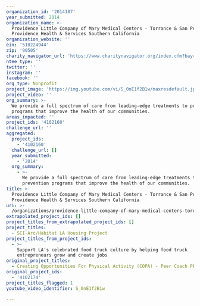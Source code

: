 ```yaml
---
organization_id: '2014187'
year_submitted: 2014
organization_name: >-
  Providence Little Company of Mary Medical Centers - Torrance & San Pedro,
  Providence Health & Services Southern California
organization_website: ''
ein: '510224944'
zip: '90505'
charity_navigator_url: 'https://www.charitynavigator.org/index.cfm?bay=search.profile&ein=510224944'
ntee_type: ''
twitter: ''
instagram: ''
facebook: ''
org_type: Nonprofit
project_image: 'https://img.youtube.com/vi/S_0nE1f2B1w/maxresdefault.jpg'
project_video: ''
org_summary: >-
  We provide a full spectrum of care from leading-edge treatments to prevention
  programs that improve the health of our communities.
areas_impacted: ''
project_ids: '4102160'
challenge_url: ''
aggregated:
  project_ids:
    - '4102160'
  challenge_url: []
  year_submitted:
    - '2014'
  org_summary:
    - >-
      We provide a full spectrum of care from leading-edge treatments to
      prevention programs that improve the health of our communities.
title: >-
  Providence Little Company of Mary Medical Centers - Torrance & San Pedro,
  Providence Health & Services Southern California
uri: >-
  /organizations/providence-little-company-of-mary-medical-centers-torrance-san-pedro-providence-health-services-southern-california/
extrapolated_project_ids: []
project_titles_from_extrapolated_project_ids: []
project_titles:
  - SCI-Arc/Habitat LA Housing Project
project_titles_from_project_ids:
  - >-
    Support LA’s celebrated food truck culture by helping food truck
    entrepreneurs grow and create jobs
original_project_titles:
  - Creating Opportunities For Physical Activity (COPA) - Peer Coach PE Program
original_project_ids:
  - '4102174'
project_titles_flagged: 1
youtube_video_identifier: S_0nE1f2B1w

---
```

